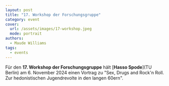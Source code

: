 ```yaml
---
layout: post
title: "17. Workshop der Forschungsgruppe"
category: event
cover:
  url: /assets/images/17-workshop.jpeg
  mode: portrait
authors:
  - Maude Williams
tags:
  - events
---
```


Für den **17. Workshop der Forschungsgruppe** hält  [**Hasso Spode**](TU Berlin) am 6. November 2024 einen Vortrag zu "Sex, Drugs and Rock'n Roll. Zur hedonistischen Jugendrevolte in den langen 60ern".

<!-- more -->

